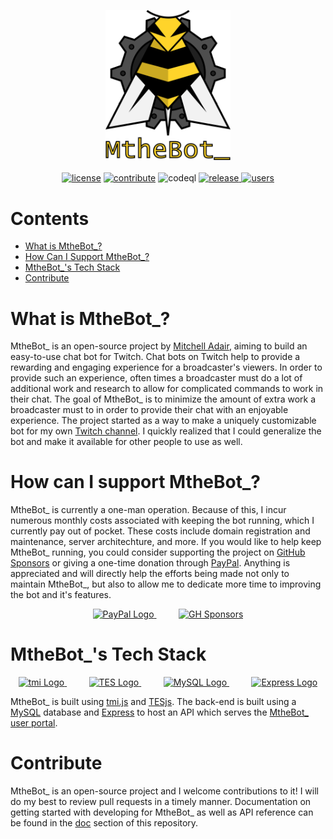 <p align="center">
    <a href="https://bot.mtheb.tv">
        <img src='./assets/logo_text.png' width='200px' alt="MtheBot_ Logo"/>
    </a>
    </br></br>
    <a href="LICENSE"><img src='https://img.shields.io/apm/l/atomic-design-ui.svg' alt="license"></a>
    <a href="https://github.com/mitchwadair/mthebot/pulls"><img src='https://img.shields.io/badge/PRs-welcome-brightgreen.svg' alt="contribute"></a>
    <img src="https://github.com/mitchwadair/mthebot/workflows/CodeQL/badge.svg?branch=master" alt="codeql"/>
    <a href="https://github.com/mitchwadair/mthebot/releases">
        <img src='https://img.shields.io/github/release/mitchwadair/mthebot.svg' alt="release">
    </a>
    <a href="https://api.bot.mtheb.tv/users"><img src="https://img.shields.io/endpoint?url=https%3A%2F%2Fapi.bot.mtheb.tv%2Fusers%3Fjson" alt="users"/></a>
</p>

# Contents
- [What is MtheBot_?](#what-is-mthebot_)
- [How Can I Support MtheBot_?](#how-can-i-support-mthebot_)
- [MtheBot_'s Tech Stack](#mthebot_s-tech-stack)
- [Contribute](#contribute)

# What is MtheBot_?
MtheBot_ is an open-source project by [Mitchell Adair](https://github.com/mitchwadair), aiming to build an easy-to-use chat bot for Twitch.  Chat bots on Twitch help to provide a rewarding and engaging experience for a broadcaster's viewers. In order to provide such an experience, often times a broadcaster must do a lot of additional work and research to allow for complicated commands to work in their chat. The goal of MtheBot_ is to minimize the amount of extra work a broadcaster must to in order to provide their chat with an enjoyable experience.  The project started as a way to make a uniquely customizable bot for my own [Twitch channel](https://www.twitch.tv/mtheb_). I quickly realized that I could generalize the bot and make it available for other people to use as well.

# How can I support MtheBot_?
MtheBot_ is currently a one-man operation.  Because of this, I incur numerous monthly costs associated with keeping the bot running, which I currently pay out of pocket.  These costs include domain registration and maintenance, server architechture, and more.  If you would like to help keep MtheBot_ running, you could consider supporting the project on [GitHub Sponsors](https://github.com/sponsors/mitchwadair) or giving a one-time donation through [PayPal](https://paypal.me/mitchwadair). Anything is appreciated and will directly help the efforts being made not only to maintain MtheBot_, but also to allow me to dedicate more time to improving the bot and it's features.

<p align="center">
    <a href="https://www.paypal.com/cgi-bin/webscr?cmd=_donations&business=9WS3KJPAV8JDJ&currency_code=USD">
        <img src="https://www.paypalobjects.com/webstatic/mktg/logo/pp_cc_mark_111x69.jpg" height="75px" alt="PayPal Logo">
    </a>
    &nbsp;&nbsp;&nbsp;&nbsp;&nbsp;&nbsp;&nbsp;&nbsp;
    <a href="https://github.com/sponsors/mitchwadair">
        <img src="https://github.githubassets.com/images/modules/site/sponsors/logo-mona-2.svg" height="75px" alt="GH Sponsors">
    </a>
</p>

# MtheBot_'s Tech Stack
<p align="center">
    <a href="https://tmijs.com/">
        <img src="https://avatars0.githubusercontent.com/u/17866914?s=200&v=4" height="75px" alt="tmi Logo"/>
    </a>
    &nbsp;&nbsp;&nbsp;&nbsp;&nbsp;&nbsp;&nbsp;&nbsp;
    <a href="https://tesjs.net/">
        <img src="https://github.com/mitchwadair/tesjs/raw/main/assets/tesjs_logo_stroke.png?raw=true" height="75px" alt="TES Logo"/>
    </a>
    &nbsp;&nbsp;&nbsp;&nbsp;&nbsp;&nbsp;&nbsp;&nbsp;
    <a href="https://www.mysql.com/">
        <img src="https://www.mysql.com/common/logos/powered-by-mysql-167x86.png" height="75px" alt="MySQL Logo"/>
    </a>
    &nbsp;&nbsp;&nbsp;&nbsp;&nbsp;&nbsp;&nbsp;&nbsp;
    <a href="https://expressjs.com/">
        <img src="https://expressjs.com/images/express-facebook-share.png" height="75px" alt="Express Logo"/>
    </a>
</p>

MtheBot_ is built using [tmi.js](https://tmijs.com/) and [TESjs](https://tesjs.net/).  The back-end is built using a [MySQL](https://www.mysql.com/) database and [Express](https://expressjs.com/) to host an API which serves the [MtheBot_ user portal](https://bot.mtheb.tv).

# Contribute
MtheBot_ is an open-source project and I welcome contributions to it!  I will do my best to review pull requests in a timely manner.  Documentation on getting started with developing for MtheBot_ as well as API reference can be found in the [doc](docs) section of this repository.
